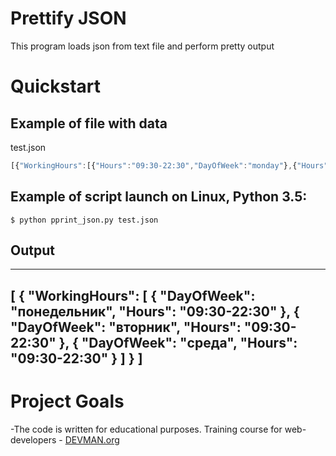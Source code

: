 # Prettify JSON

This program loads json from text file and perform pretty output

# Quickstart

## Example of file with data

test.json
```javascript
[{"WorkingHours":[{"Hours":"09:30-22:30","DayOfWeek":"monday"},{"Hours":"09:30-22:30","DayOfWeek":"вторник"},{"Hours":"09:30-22:30","DayOfWeek":"среда"}]}]'''
```
## Example of  script launch on Linux, Python 3.5:
```$ python pprint_json.py test.json```

## Output 

---
[
  {
    "WorkingHours": [
      {
        "DayOfWeek": "понедельник",
        "Hours": "09:30-22:30"
      },
      {
        "DayOfWeek": "вторник",
        "Hours": "09:30-22:30"
      },
      {
        "DayOfWeek": "среда",
        "Hours": "09:30-22:30"
      }
    ]
  }
]
---


# Project Goals

-The code is written for educational purposes. Training course for web-developers - [DEVMAN.org](https://devman.org)
